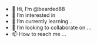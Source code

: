 - 👋 Hi, I’m @bearded88
- 👀 I’m interested in
- 🌱 I’m currently learning ..
- 💞️ I’m looking to collaborate on ...
- 📫 How to reach me ...

<!---
bearded88/bearded88 is a ✨ special ✨ repository because its `README.md` (this file) appears on your GitHub profile.
You can click the Preview link to take a look at your changes.
--->
